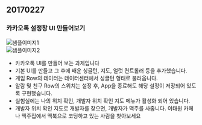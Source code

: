 ## 20170227

### 카카오톡 설정창 UI 만들어보기

![샘플이미지1](https://github.com/gelb2/iOS-Dev-School-Fastcampus/blob/master/20170227/DataCenter_KakaoTalkSettingView/ReadmeImages/sampleImage1.png)    
![샘플이미지2](https://github.com/gelb2/iOS-Dev-School-Fastcampus/blob/master/20170227/DataCenter_KakaoTalkSettingView/ReadmeImages/sampleImage2.png)

- 카카오톡 UI를 만들어 보는 과제입니다
- 기본 UI를 만들고 그 후에 배운 싱글턴, 지도, 얼럿 컨트롤러 등을 추가했습니다.
- 게임 Row의 데이터는 데이터센터에서 싱글턴 형태로 불러옵니다.
- 알람 및 친구 Row의 스위치는 설정 후, App을 종료해도 해당 설정이 저장되어 있도록 구현했습니다.
- 실험실에는 나의 위치 확인, 개발자 위치 확인 지도 메뉴가 활성화 되어 있습니다.
- 개발자 위치 확인 지도로 개발자를 찾으면, 개발자가 맥주를 사줍니다. 이태원 카페나 맥주집에서 맥북으로 코딩하고 있는 사람을 찾아보세요
